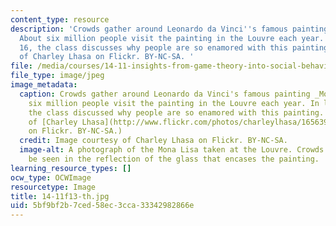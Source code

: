 ```yaml
---
content_type: resource
description: 'Crowds gather around Leonardo da Vinci''s famous painting Mona Lisa.
  About six million people visit the painting in the Louvre each year. In lecture
  16, the class discusses why people are so enamored with this painting. Image courtesy
  of Charley Lhasa on Flickr. BY-NC-SA. '
file: /media/courses/14-11-insights-from-game-theory-into-social-behavior-fall-2013/5bf9bf2b7ced58ec3cca33342982866e_14-11f13-th.jpg
file_type: image/jpeg
image_metadata:
  caption: Crowds gather around Leonardo da Vinci's famous painting _Mona Lisa_. About
    six million people visit the painting in the Louvre each year. In lecture 16,
    the class discussed why people are so enamored with this painting. (Image courtesy
    of [Charley Lhasa](http://www.flickr.com/photos/charleylhasa/1656393100/sizes/l)
    on Flickr. BY-NC-SA.)
  credit: Image courtesy of Charley Lhasa on Flickr. BY-NC-SA.
  image-alt: A photograph of the Mona Lisa taken at the Louvre. Crowds of people can
    be seen in the reflection of the glass that encases the painting.
learning_resource_types: []
ocw_type: OCWImage
resourcetype: Image
title: 14-11f13-th.jpg
uid: 5bf9bf2b-7ced-58ec-3cca-33342982866e
---
```

